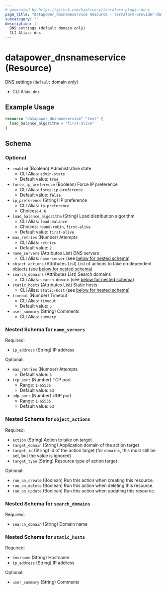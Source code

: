 ```yaml
---
# generated by https://github.com/hashicorp/terraform-plugin-docs
page_title: "datapower_dnsnameservice Resource - terraform-provider-datapower"
subcategory: ""
description: |-
  DNS settings (default domain only)
  CLI Alias: dns
---
```


# datapower_dnsnameservice (Resource)

DNS settings (`default` domain only)
  - CLI Alias: `dns`

## Example Usage

```terraform
resource "datapower_dnsnameservice" "test" {
  load_balance_algorithm = "first-alive"
}
```

<!-- schema generated by tfplugindocs -->
## Schema

### Optional

- `enabled` (Boolean) Administrative state
  - CLI Alias: `admin-state`
  - Default value: `true`
- `force_ip_preference` (Boolean) Force IP preference
  - CLI Alias: `force-ip-preference`
  - Default value: `false`
- `ip_preference` (String) IP preference
  - CLI Alias: `ip-preference`
  - Choices: `4`, `6`
- `load_balance_algorithm` (String) Load distribution algorithm
  - CLI Alias: `load-balance`
  - Choices: `round-robin`, `first-alive`
  - Default value: `first-alive`
- `max_retries` (Number) Attempts
  - CLI Alias: `retries`
  - Default value: `2`
- `name_servers` (Attributes List) DNS servers
  - CLI Alias: `name-server` (see [below for nested schema](#nestedatt--name_servers))
- `object_actions` (Attributes List) List of actions to take on dependent objects (see [below for nested schema](#nestedatt--object_actions))
- `search_domains` (Attributes List) Search domains
  - CLI Alias: `search-domain` (see [below for nested schema](#nestedatt--search_domains))
- `static_hosts` (Attributes List) Static hosts
  - CLI Alias: `static-host` (see [below for nested schema](#nestedatt--static_hosts))
- `timeout` (Number) Timeout
  - CLI Alias: `timeout`
  - Default value: `5`
- `user_summary` (String) Comments
  - CLI Alias: `summary`

<a id="nestedatt--name_servers"></a>
### Nested Schema for `name_servers`

Required:

- `ip_address` (String) IP address

Optional:

- `max_retries` (Number) Attempts
  - Default value: `3`
- `tcp_port` (Number) TCP port
  - Range: `1`-`65535`
  - Default value: `53`
- `udp_port` (Number) UDP port
  - Range: `1`-`65535`
  - Default value: `53`


<a id="nestedatt--object_actions"></a>
### Nested Schema for `object_actions`

Required:

- `action` (String) Action to take on target
- `target_domain` (String) Application domain of the action target
- `target_id` (String) Id of the action target (for `domains`, this must still be set, but the value is ignored)
- `target_type` (String) Resource type of action target

Optional:

- `run_on_create` (Boolean) Run this action when creating this resource.
- `run_on_delete` (Boolean) Run this action when deleting this resource.
- `run_on_update` (Boolean) Run this action when updating this resource.


<a id="nestedatt--search_domains"></a>
### Nested Schema for `search_domains`

Required:

- `search_domain` (String) Domain name


<a id="nestedatt--static_hosts"></a>
### Nested Schema for `static_hosts`

Required:

- `hostname` (String) Hostname
- `ip_address` (String) IP address

Optional:

- `user_summary` (String) Comments
